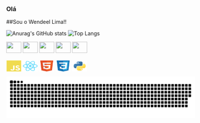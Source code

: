 ### Olá
##Sou o Wendeel Lima!!



![Anurag's GitHub stats](https://github-readme-stats.vercel.app/api?username=wendeel-lima&show_icons=true&theme=highcontrast)
![Top Langs](https://github-readme-stats.vercel.app/api/top-langs/?username=wendeel-lima&layout=compact&theme=highcontrast)

<div>
  <a href="https://www.youtube.com/channel/UCULLFka94vEPKNUKKBOxJJw"><img height="30" width="40" src = "https://simpleicons.org/icons/youtube.svg"></a>
  <a href="https://www.instagram.com/wendeel_lima/"><img height="30" width="40" src = "https://simpleicons.org/icons/instagram.svg"></a>
  <a href= "https://www.linkedin.com/in/wendeellima/"><img height="30" width="40" src = "https://simpleicons.org/icons/linkedin.svg"></a>
  <a href="https://codepen.io/wendeel-lima"><img height="30" width="40" src = "https://simpleicons.org/icons/codepen.svg"></a>
  <a href="mailto:wendeel.admpar@gmail.com"><img height="30" width="40" src = "https://simpleicons.org/icons/gmail.svg"></a>
</div>
  

<div style="display: inline_block"><br>
  <img align="center" alt="Js" height="30" width="40" src="https://raw.githubusercontent.com/devicons/devicon/master/icons/javascript/javascript-plain.svg">
  <img align="center" alt="React" height="30" width="40" src="https://raw.githubusercontent.com/devicons/devicon/master/icons/react/react-original.svg">
  <img align="center" alt="HTML" height="30" width="40" src="https://raw.githubusercontent.com/devicons/devicon/master/icons/html5/html5-original.svg">
  <img align="center" alt="CSS" height="30" width="40" src="https://raw.githubusercontent.com/devicons/devicon/master/icons/css3/css3-original.svg">
  <img align="center" alt="Python" height="30" width="40" src="https://raw.githubusercontent.com/devicons/devicon/master/icons/python/python-original.svg">
</div>

  ![Snake animation](https://github.com/wendeel-lima/wendeel-lima/blob/output/github-contribution-grid-snake.svg)


